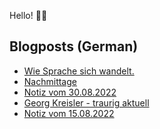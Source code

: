 Hello! 👋🏻

## Blogposts (German)
<!-- BLOG-POST-LIST:START -->
- [Wie Sprache sich wandelt.](https://maurice-renck.de/de/notes/2022/1662483208)
- [Nachmittage](https://maurice-renck.de/de/leseliste/nachmittage)
- [Notiz vom 30.08.2022](https://maurice-renck.de/de/notes/2022/1661866905)
- [Georg Kreisler - traurig aktuell](https://maurice-renck.de/de/notes/2022/1661101276)
- [Notiz vom 15.08.2022](https://maurice-renck.de/de/notes/2022/1660576336)
<!-- BLOG-POST-LIST:END -->

<!--
**mauricerenck/mauricerenck** is a ✨ _special_ ✨ repository because its `README.md` (this file) appears on your GitHub profile.

Here are some ideas to get you started:

- 🔭 I’m currently working on ...
- 🌱 I’m currently learning ...
- 👯 I’m looking to collaborate on ...
- 🤔 I’m looking for help with ...
- 💬 Ask me about ...
- 📫 How to reach me: ...
- 😄 Pronouns: ...
- ⚡ Fun fact: ...
-->
